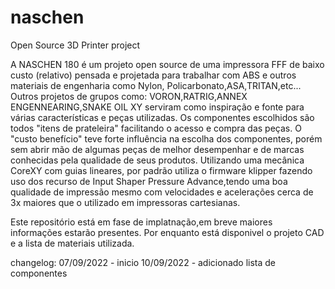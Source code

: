 # naschen
Open Source 3D Printer project

A NASCHEN 180 é um projeto open source de uma impressora FFF de baixo custo (relativo) pensada e projetada para trabalhar com ABS e outros materiais de engenharia como Nylon, Policarbonato,ASA,TRITAN,etc...
Outros projetos de grupos como: VORON,RATRIG,ANNEX ENGENNEARING,SNAKE OIL XY serviram  como inspiração e fonte para várias características e peças utilizadas.
Os componentes escolhidos são todos "itens de prateleira" facilitando o acesso e compra das peças. O "custo benefício" teve forte influência na escolha dos componentes, porém sem abrir mão de algumas peças de melhor desempenhar e de marcas conhecidas pela qualidade de seus produtos.
Utilizando uma mecânica CoreXY com guias lineares, por padrão utiliza o firmware klipper fazendo uso dos recurso de Input Shaper Pressure Advance,tendo uma boa qualidade de impressão mesmo com velocidades e acelerações cerca de 3x maiores que o utilizado em impressoras cartesianas. 


Este repositório está em fase de implatnação,em breve maiores informações estarão presentes. Por enquanto está disponivel o projeto CAD e a lista de materiais utilizada.


changelog:
07/09/2022 - inicio
10/09/2022 - adicionado lista de componentes 
